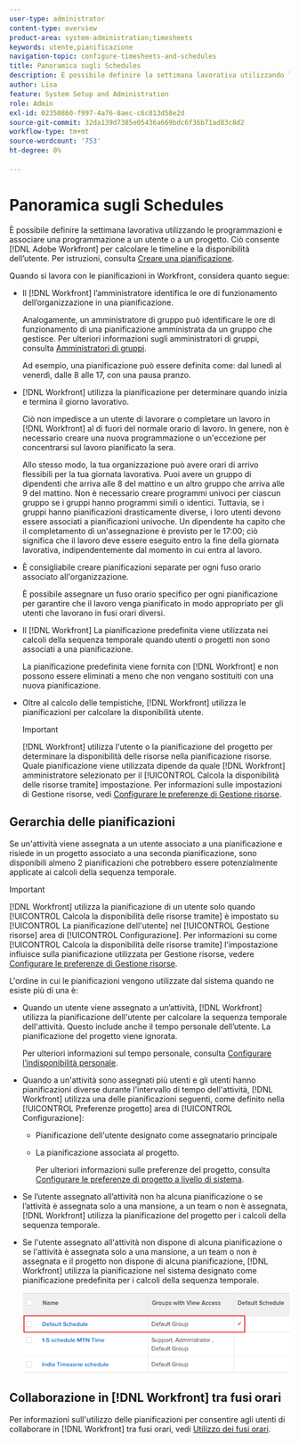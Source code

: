 ```yaml
---
user-type: administrator
content-type: overview
product-area: system-administration;timesheets
keywords: utente,pianificazione
navigation-topic: configure-timesheets-and-schedules
title: Panoramica sugli Schedules
description: È possibile definire la settimana lavorativa utilizzando le programmazioni. È possibile associare una pianificazione a un utente o a un progetto. Ciò consente [!DNL Adobe Workfront] per calcolare le timeline e la disponibilità dell’utente. Per istruzioni, consulta Creare una pianificazione.
author: Lisa
feature: System Setup and Administration
role: Admin
exl-id: 02350860-f997-4a76-8aec-c6c813d58e2d
source-git-commit: 32da139d7385e05436a669bdc6f36b71ad83c8d2
workflow-type: tm+mt
source-wordcount: '753'
ht-degree: 0%

---
```


# Panoramica sugli Schedules

<!-- Audited: 1/2024 -->

È possibile definire la settimana lavorativa utilizzando le programmazioni e associare una programmazione a un utente o a un progetto. Ciò consente [!DNL Adobe Workfront] per calcolare le timeline e la disponibilità dell’utente. Per istruzioni, consulta [Creare una pianificazione](../../../administration-and-setup/set-up-workfront/configure-timesheets-schedules/create-schedules.md).

Quando si lavora con le pianificazioni in Workfront, considera quanto segue:

* Il [!DNL Workfront] l’amministratore identifica le ore di funzionamento dell’organizzazione in una pianificazione.

  Analogamente, un amministratore di gruppo può identificare le ore di funzionamento di una pianificazione amministrata da un gruppo che gestisce. Per ulteriori informazioni sugli amministratori di gruppi, consulta [Amministratori di gruppi](../../../administration-and-setup/manage-groups/group-roles/group-administrators.md).

  Ad esempio, una pianificazione può essere definita come: dal lunedì al venerdì, dalle 8 alle 17, con una pausa pranzo.

* [!DNL Workfront] utilizza la pianificazione per determinare quando inizia e termina il giorno lavorativo.

  Ciò non impedisce a un utente di lavorare o completare un lavoro in [!DNL Workfront] al di fuori del normale orario di lavoro. In genere, non è necessario creare una nuova programmazione o un&#39;eccezione per concentrarsi sul lavoro pianificato la sera.

  Allo stesso modo, la tua organizzazione può avere orari di arrivo flessibili per la tua giornata lavorativa. Puoi avere un gruppo di dipendenti che arriva alle 8 del mattino e un altro gruppo che arriva alle 9 del mattino. Non è necessario creare programmi univoci per ciascun gruppo se i gruppi hanno programmi simili o identici. Tuttavia, se i gruppi hanno pianificazioni drasticamente diverse, i loro utenti devono essere associati a pianificazioni univoche. Un dipendente ha capito che il completamento di un&#39;assegnazione è previsto per le 17:00; ciò significa che il lavoro deve essere eseguito entro la fine della giornata lavorativa, indipendentemente dal momento in cui entra al lavoro.

* È consigliabile creare pianificazioni separate per ogni fuso orario associato all&#39;organizzazione.

  È possibile assegnare un fuso orario specifico per ogni pianificazione per garantire che il lavoro venga pianificato in modo appropriato per gli utenti che lavorano in fusi orari diversi.

* Il [!DNL Workfront] La pianificazione predefinita viene utilizzata nei calcoli della sequenza temporale quando utenti o progetti non sono associati a una pianificazione.

  La pianificazione predefinita viene fornita con [!DNL Workfront] e non possono essere eliminati a meno che non vengano sostituiti con una nuova pianificazione.

* Oltre al calcolo delle tempistiche, [!DNL Workfront] utilizza le pianificazioni per calcolare la disponibilità utente.

  >[!IMPORTANT]
  >
  >[!DNL Workfront] utilizza l&#39;utente o la pianificazione del progetto per determinare la disponibilità delle risorse nella pianificazione risorse. Quale pianificazione viene utilizzata dipende da quale [!DNL Workfront] amministratore selezionato per il [!UICONTROL Calcola la disponibilità delle risorse tramite] impostazione. Per informazioni sulle impostazioni di Gestione risorse, vedi [Configurare le preferenze di Gestione risorse](../../../administration-and-setup/set-up-workfront/configure-system-defaults/configure-resource-mgmt-preferences.md).

## Gerarchia delle pianificazioni

Se un&#39;attività viene assegnata a un utente associato a una pianificazione e risiede in un progetto associato a una seconda pianificazione, sono disponibili almeno 2 pianificazioni che potrebbero essere potenzialmente applicate ai calcoli della sequenza temporale.

>[!IMPORTANT]
>
>[!DNL Workfront] utilizza la pianificazione di un utente solo quando [!UICONTROL Calcola la disponibilità delle risorse tramite] è impostato su [!UICONTROL La pianificazione dell&#39;utente] nel [!UICONTROL Gestione risorse] area di [!UICONTROL Configurazione]. Per informazioni su come [!UICONTROL Calcola la disponibilità delle risorse tramite] l&#39;impostazione influisce sulla pianificazione utilizzata per Gestione risorse, vedere [Configurare le preferenze di Gestione risorse](../../../administration-and-setup/set-up-workfront/configure-system-defaults/configure-resource-mgmt-preferences.md).

L&#39;ordine in cui le pianificazioni vengono utilizzate dal sistema quando ne esiste più di una è:

* Quando un utente viene assegnato a un’attività, [!DNL Workfront] utilizza la pianificazione dell&#39;utente per calcolare la sequenza temporale dell&#39;attività. Questo include anche il tempo personale dell’utente. La pianificazione del progetto viene ignorata.

  Per ulteriori informazioni sul tempo personale, consulta [Configurare l’indisponibilità personale](../../../workfront-basics/manage-your-account-and-profile/configuring-your-user-profile/personal-time-overview.md).

* Quando a un&#39;attività sono assegnati più utenti e gli utenti hanno pianificazioni diverse durante l&#39;intervallo di tempo dell&#39;attività, [!DNL Workfront] utilizza una delle pianificazioni seguenti, come definito nella [!UICONTROL Preferenze progetto] area di [!UICONTROL Configurazione]:

   * Pianificazione dell&#39;utente designato come assegnatario principale
   * La pianificazione associata al progetto.

     Per ulteriori informazioni sulle preferenze del progetto, consulta [Configurare le preferenze di progetto a livello di sistema](../../../administration-and-setup/set-up-workfront/configure-system-defaults/set-project-preferences.md).

* Se l’utente assegnato all’attività non ha alcuna pianificazione o se l’attività è assegnata solo a una mansione, a un team o non è assegnata, [!DNL Workfront] utilizza la pianificazione del progetto per i calcoli della sequenza temporale.
* Se l&#39;utente assegnato all&#39;attività non dispone di alcuna pianificazione o se l&#39;attività è assegnata solo a una mansione, a un team o non è assegnata e il progetto non dispone di alcuna pianificazione, [!DNL Workfront] utilizza la pianificazione nel sistema designato come pianificazione predefinita per i calcoli della sequenza temporale.

  ![](assets/default-schedule.png)

## Collaborazione in [!DNL Workfront] tra fusi orari

Per informazioni sull&#39;utilizzo delle pianificazioni per consentire agli utenti di collaborare in [!DNL Workfront] tra fusi orari, vedi [Utilizzo dei fusi orari](../../../workfront-basics/tips-tricks-and-troubleshooting/working-across-timezones.md).
